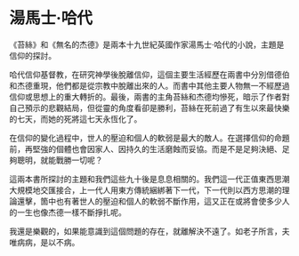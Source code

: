 # 湯馬士·哈代

《苔絲》和《無名的杰德》是兩本十九世紀英國作家湯馬士·哈代的小說，主題是信仰的探討。

哈代信仰基督教，在研究神學後脫離信仰，這個主要生活經歷在兩書中分別借德伯和杰德重現，他們都是從宗教中脫離出來的人。而書中其他主要人物無一不經歷過信仰或思想上的重大轉折的。最後，兩書的主角苔絲和杰德均慘死，暗示了作者對自己預示的悲觀結局，但從靈的角度看卻是勝利，苔絲在死前過了有生以來最快樂的七天，而她的死將這七天永恆化了。

在信仰的變化過程中，世人的壓迫和個人的軟弱是最大的敵人。在選擇信仰的命題前，再堅強的個體也會因家人、因持久的生活磨蝕而妥協。而是不是足夠決絕、足夠聰明，就能戰勝一切呢？

這兩本書所探討的主題和我們這些九十後是息息相關的。我們這一代正值東西思潮大規模地交匯接合，上一代人用東方傳統綑綁著下一代，下一代則以西方思潮的理論還擊，箇中也有著世人的壓迫和個人的軟弱不斷作用，這又正在或將會使多少人的一生也像杰德一樣不斷掙扎呢。

我還是樂觀的，如果能意識到這個問題的存在，就離解決不遠了。如老子所言，夫唯病病，是以不病。


